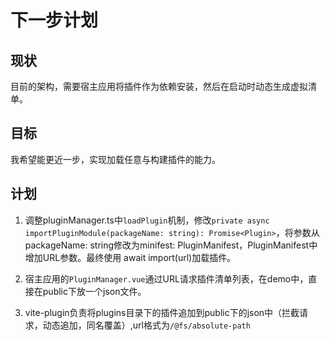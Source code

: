 # 下一步计划

## 现状

目前的架构，需要宿主应用将插件作为依赖安装，然后在启动时动态生成虚拟清单。

## 目标

我希望能更近一步，实现加载任意与构建插件的能力。

## 计划

1. 调整pluginManager.ts中`loadPlugin`机制，修改`private async importPluginModule(packageName: string): Promise<Plugin>`，将参数从packageName: string修改为minifest: PluginManifest，PluginManifest中增加URL参数。最终使用 await import(url)加载插件。

2. 宿主应用的`PluginManager.vue`通过URL请求插件清单列表，在demo中，直接在public下放一个json文件。

3. vite-plugin负责将plugins目录下的插件追加到public下的json中（拦截请求，动态追加，同名覆盖）,url格式为`/@fs/absolute-path`
